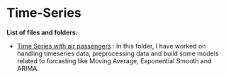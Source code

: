 # Time-Series
 
**List of files and folders:** <br>
- [Time Series with air passengers](https://github.com/hilarynguyen/Time-Series/blob/main/Time_series_air_passengers.ipynb) :
    In this folder, I have worked on handling timeseries data, preprocessing data and build some models related to forcasting like Moving Average, Exponential Smooth and ARIMA.

